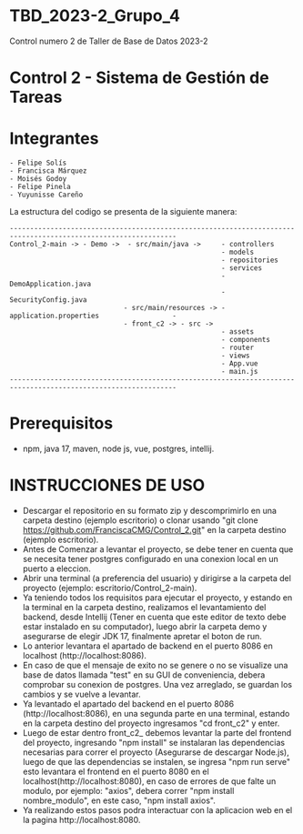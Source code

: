 # TBD_2023-2_Grupo_4

Control numero 2 de Taller de Base de Datos 2023-2

# Control 2 - Sistema de Gestión de Tareas

# Integrantes 

```
- Felipe Solís 
- Francisca Márquez
- Moisés Godoy
- Felipe Pinela
- Yuyunisse Careño
```

La estructura del codigo se presenta de la siguiente manera:
```
---------------------------------------------------------------------------------------------------------------
Control_2-main -> - Demo ->  - src/main/java ->     - controllers
                                                    - models      
                                                    - repositories
                                                    - services
                                                    - DemoApplication.java
                                                    -SecurityConfig.java                                                          
                            - src/main/resources -> - application.properties                  -
                            - front_c2 -> - src ->
                                                    - assets
                                                    - components
                                                    - router
                                                    - views
                                                    - App.vue
                                                    - main.js
---------------------------------------------------------------------------------------------------------------
```
# Prerequisitos

 - npm, java 17, maven, node js, vue, postgres, intellij.

# INSTRUCCIONES DE USO

  - Descargar el repositorio en su formato zip y descomprimirlo en una carpeta destino (ejemplo escritorio) o clonar usando "git clone https://github.com/FranciscaCMG/Control_2.git" en la carpeta destino (ejemplo escritorio).
  - Antes de Comenzar a levantar el proyecto, se debe tener en cuenta que se necesita tener postgres configurado en una conexion local en un puerto a eleccion.
  - Abrir una terminal (a preferencia del usuario) y dirigirse a la carpeta del proyecto (ejemplo: escritorio/Control_2-main).
  - Ya teniendo todos los requisitos para ejecutar el proyecto, y estando en la terminal en la carpeta destino, realizamos el levantamiento del backend, desde Intellij (Tener en cuenta que este editor de texto debe estar instalado en su computador), luego abrir la carpeta demo y asegurarse de elegir JDK 17, finalmente apretar el boton de run.
  - Lo anterior levantara el apartado de backend en el puerto 8086 en localhost (http://localhost:8086).
  - En caso de que el mensaje de exito no se genere o no se visualize una base de datos llamada "test" en su GUI de conveniencia, debera comprobar su conexion de postgres. Una vez arreglado, se guardan los cambios y se vuelve a levantar.
  - Ya levantado el apartado del backend en el puerto 8086 (http://localhost:8086), en una segunda parte en una terminal, estando en la carpeta destino del proyecto ingresamos "cd front_c2" y enter.
  - Luego de estar dentro front_c2_ debemos levantar la parte del frontend del proyecto, ingresando "npm install" se instalaran las dependencias necesarias para correr el proyecto (Asegurarse de descargar Node.js), luego de que las dependencias se instalen, se ingresa "npm run serve" esto levantara el frontend en el puerto 8080 en el localhost(http://localhost:8080), en caso de errores de que falte un modulo, por ejemplo: "axios", debera correr "npm install nombre_modulo", en este caso, "npm install axios".
  - Ya realizando estos pasos podra interactuar con la aplicacion web en el la pagina http://localhost:8080.
 
